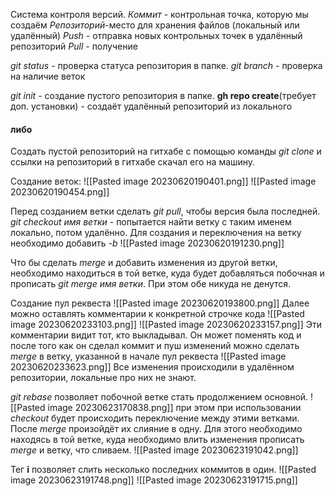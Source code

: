 Система контроля версий.
_Коммит_ - контрольная точка, которую мы создаём
_Репозиторий_-место для хранения файлов (локальный или удалённый)
_Push_ - отправка новых контрольных точек в удалённый репозиторий
_Pull_ - получение

_git status_ - проверка статуса репозитория в папке.
_git branch_ - проверка на наличие веток 

_git init_ - создание пустого репозитория в папке.
__gh repo create__(требует доп. установки) - создаёт удалённый репозиторий из локального
#### либо
Создать пустой репозиторий на гитхабе
с помощью команды _git clone_ и ссылки на репозиторий в гитхабе скачал его на машину.

Создание веток:
![[Pasted image 20230620190401.png]]
![[Pasted image 20230620190454.png]]

Перед созданием ветки сделать _git pull_, чтобы версия была последней.
_git checkout_ *имя ветки* - попытается найти ветку с таким именем локально, потом удалённо.
Для создания и переключения на ветку необходимо добавить _-b_
![[Pasted image 20230620191230.png]]

Что бы сделать _merge_ и добавить изменения из другой ветки, необходимо находиться в той ветке, куда будет добавляться побочная и прописать _git merge имя ветки_. При этом обе никуда не денутся.

Создание пул реквеста
![[Pasted image 20230620193800.png]]
Далее можно оставлять комментарии к конкретной строчке кода
![[Pasted image 20230620233103.png]]
![[Pasted image 20230620233157.png]]
Эти комментарии видит тот, кто выкладывал. Он может поменять код и после того как он сделал коммит и пуш изменений можно сделать _merge_ в ветку, указанной в начале пул реквеста
![[Pasted image 20230620233623.png]]
Все изменения происходили в удалённом репозитории, локальные про них не знают.


_git rebase_ позволяет побочной ветке стать продолжением основной.
![[Pasted image 20230623170838.png]]
при этом при использовании _checkout_ будет происходить переключение между этими ветками.
После _merge_ произойдёт их слияние в одну.
Для этого необходимо находясь в той ветке, куда необходимо влить изменения прописать _merge_ и ветку, что сливаем.
![[Pasted image 20230623191042.png]]

Тег __i__ позволяет слить несколько последних коммитов в один.
![[Pasted image 20230623191748.png]]
![[Pasted image 20230623191715.png]]


